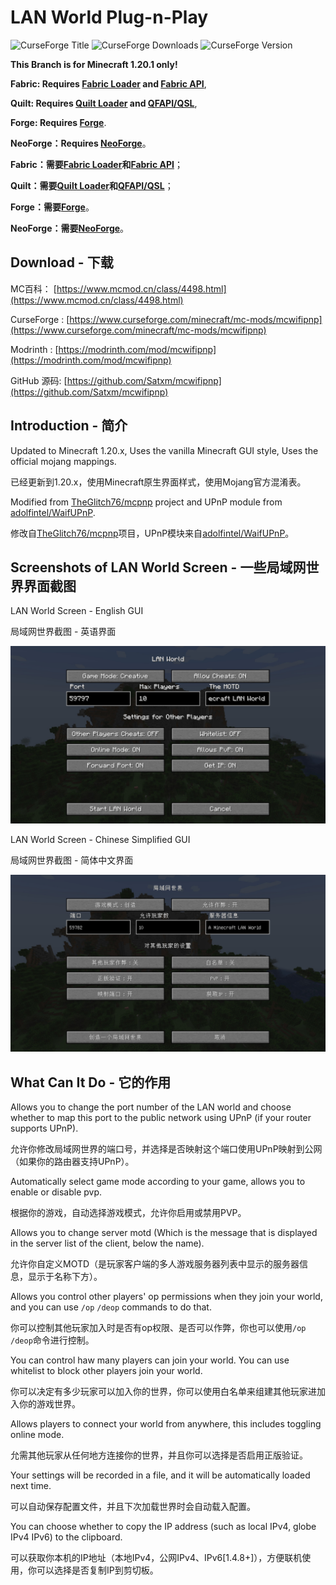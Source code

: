# LAN World Plug-n-Play

![CurseForge Title](https://cf.way2muchnoise.eu/title/450250.svg) ![CurseForge Downloads](https://cf.way2muchnoise.eu/450250.svg) ![CurseForge Version](https://cf.way2muchnoise.eu/versions/450250.svg)

**This Branch is for Minecraft 1.20.1 only!**

**Fabric: Requires [Fabric Loader](https://fabricmc.net/use/) and [Fabric API](https://www.curseforge.com/minecraft/mc-mods/fabric-api)**,

**Quilt: Requires [Quilt Loader](https://quiltmc.org/install/) and [QFAPI/QSL](https://www.curseforge.com/minecraft/mc-mods/qsl)**,

**Forge: Requires [Forge](https://files.minecraftforge.net/net/minecraftforge/forge/)**.

**NeoForge：Requires [NeoForge](https://projects.neoforged.net/neoforged/neoforge/)**。

**Fabric：需要[Fabric Loader](https://fabricmc.net/use/)和[Fabric API](https://www.curseforge.com/minecraft/mc-mods/fabric-api)**；

**Quilt：需要[Quilt Loader](https://quiltmc.org/install/)和[QFAPI/QSL](https://www.curseforge.com/minecraft/mc-mods/qsl)**；

**Forge：需要[Forge](https://files.minecraftforge.net/net/minecraftforge/forge/)**。

**NeoForge：需要[NeoForge](https://projects.neoforged.net/neoforged/neoforge/)**。



## Download - 下载

MC百科： [https://www.mcmod.cn/class/4498.html](https://www.mcmod.cn/class/4498.html)

CurseForge : [https://www.curseforge.com/minecraft/mc-mods/mcwifipnp](https://www.curseforge.com/minecraft/mc-mods/mcwifipnp)

Modrinth : [https://modrinth.com/mod/mcwifipnp](https://modrinth.com/mod/mcwifipnp)

GitHub 源码: [https://github.com/Satxm/mcwifipnp](https://github.com/Satxm/mcwifipnp)

## Introduction - 简介

Updated to Minecraft 1.20.x, Uses the vanilla Minecraft GUI style, Uses the official mojang mappings.

已经更新到1.20.x，使用Minecraft原生界面样式，使用Mojang官方混淆表。

Modified from [TheGlitch76/mcpnp](https://github.com/TheGlitch76/mcpnp) project and UPnP module from [adolfintel/WaifUPnP](https://github.com/adolfintel/WaifUPnP).

修改自[TheGlitch76/mcpnp](https://github.com/TheGlitch76/mcpnp)项目，UPnP模块来自[adolfintel/WaifUPnP](https://github.com/adolfintel/WaifUPnP)。

## Screenshots of LAN World Screen - 一些局域网世界界面截图

LAN World Screen - English GUI

局域网世界截图 - 英语界面

![GUI EN-US](https://github.com/Satxm/images/raw/main/en.jpg)

LAN World Screen - Chinese Simplified GUI

局域网世界截图 - 简体中文界面

![GUI ZH-CN](https://github.com/Satxm/images/raw/main/zh.jpg)

## What Can It Do - 它的作用

Allows you to change the port number of the LAN world and choose whether to map this port to the public network using UPnP (if your router supports UPnP).

允许你修改局域网世界的端口号，并选择是否映射这个端口使用UPnP映射到公网（如果你的路由器支持UPnP）。

Automatically select game mode according to your game, allows you to enable or disable pvp.

根据你的游戏，自动选择游戏模式，允许你启用或禁用PVP。

Allows you to change server motd (Which is the message that is displayed in the server list of the client, below the name).

允许你自定义MOTD（是玩家客户端的多人游戏服务器列表中显示的服务器信息，显示于名称下方）。

Allows you control other players' op permissions when they join your world, and you can use ```/op``` ```/deop``` commands to do that.

你可以控制其他玩家加入时是否有op权限、是否可以作弊，你也可以使用```/op``` ```/deop```命令进行控制。


You can control haw many players can join your world. You can use whitelist to block other players join your world.

你可以决定有多少玩家可以加入你的世界，你可以使用白名单来组建其他玩家进加入你的游戏世界。

Allows players to connect your world from anywhere, this includes toggling online mode.

允需其他玩家从任何地方连接你的世界，并且你可以选择是否启用正版验证。

Your settings will be recorded in a file, and it will be automatically loaded next time.

可以自动保存配置文件，并且下次加载世界时会自动载入配置。

You can choose whether to copy the IP address (such as local IPv4, globe IPv4 IPv6) to the clipboard.

可以获取你本机的IP地址（本地IPv4，公网IPv4、IPv6[1.4.8+]），方便联机使用，你可以选择是否复制IP到剪切板。

